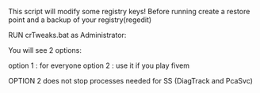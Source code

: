 This script will modify some registry keys!
Before running create a restore point and a backup of your registry(regedit)

RUN crTweaks.bat as Administrator:

You will see 2 options:

option 1 : for everyone
option 2 : use it if you play fivem

OPTION 2 does not stop processes needed for SS (DiagTrack and PcaSvc) 

